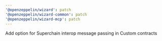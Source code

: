 ```yaml
---
'@openzeppelin/wizard': patch
'@openzeppelin/wizard-common': patch
'@openzeppelin/wizard-mcp': patch
---
```


Add option for Superchain interop message passing in Custom contracts
